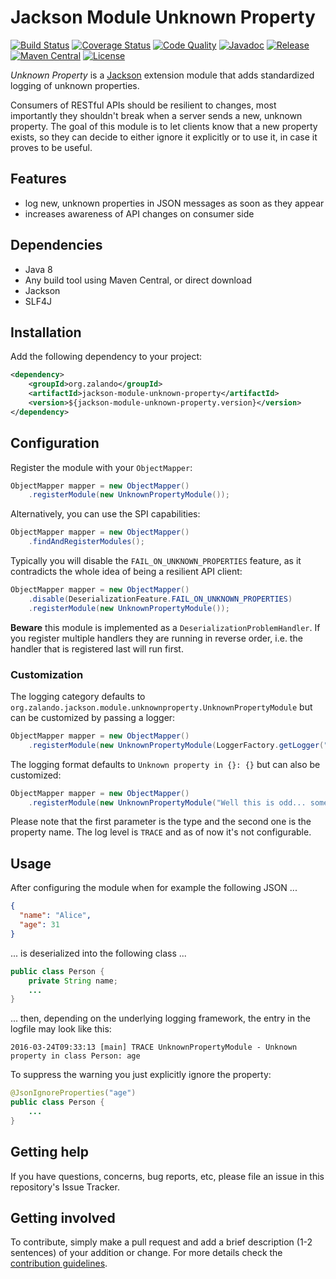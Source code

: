 # Jackson Module Unknown Property

[![Build Status](https://img.shields.io/travis/whiskeysierra/jackson-module-unknown-property/master.svg)](https://travis-ci.org/whiskeysierra/jackson-module-unknown-property)
[![Coverage Status](https://img.shields.io/coveralls/whiskeysierra/jackson-module-unknown-property/master.svg)](https://coveralls.io/r/whiskeysierra/jackson-module-unknown-property)
[![Code Quality](https://img.shields.io/codacy/grade/4ba764808bae4a81bead924eaacb829e/master.svg)](https://www.codacy.com/app/whiskeysierra/jackson-module-unknown-property)
[![Javadoc](http://javadoc.io/badge/org.zalando/jackson-module-unknown-property.svg)](http://www.javadoc.io/doc/org.zalando/jackson-module-unknown-property)
[![Release](https://img.shields.io/github/release/whiskeysierra/jackson-module-unknown-property.svg)](https://github.com/whiskeysierra/jackson-module-unknown-property/releases)
[![Maven Central](https://img.shields.io/maven-central/v/org.zalando/jackson-module-unknown-property.svg)](https://maven-badges.herokuapp.com/maven-central/org.zalando/jackson-module-unknown-property)
[![License](https://img.shields.io/badge/license-MIT-blue.svg)](https://raw.githubusercontent.com/whiskeysierra/jackson-module-unknown-property/master/LICENSE)

*Unknown Property* is a [Jackson](https://github.com/codehaus/jackson) extension module that adds standardized logging 
of unknown properties.

Consumers of RESTful APIs should be resilient to changes, most importantly they shouldn't break when a server sends
a new, unknown property. The goal of this module is to let clients know that a new property exists, so they can decide
to either ignore it explicitly or to use it, in case it proves to be useful.

## Features

- log new, unknown properties in JSON messages as soon as they appear
- increases awareness of API changes on consumer side

## Dependencies

- Java 8
- Any build tool using Maven Central, or direct download
- Jackson
- SLF4J

## Installation

Add the following dependency to your project:

```xml
<dependency>
    <groupId>org.zalando</groupId>
    <artifactId>jackson-module-unknown-property</artifactId>
    <version>${jackson-module-unknown-property.version}</version>
</dependency>
```

## Configuration

Register the module with your `ObjectMapper`:

```java
ObjectMapper mapper = new ObjectMapper()
    .registerModule(new UnknownPropertyModule());
```

Alternatively, you can use the SPI capabilities:

```java
ObjectMapper mapper = new ObjectMapper()
    .findAndRegisterModules();
```

Typically you will disable the `FAIL_ON_UNKNOWN_PROPERTIES` feature, as it contradicts the whole idea of being a
resilient API client:

```java
ObjectMapper mapper = new ObjectMapper()
    .disable(DeserializationFeature.FAIL_ON_UNKNOWN_PROPERTIES)
    .registerModule(new UnknownPropertyModule());
```

**Beware** this module is implemented as a `DeserializationProblemHandler`. If you register multiple handlers they
are running in reverse order, i.e. the handler that is registered last will run first.

### Customization

The logging category defaults to `org.zalando.jackson.module.unknownproperty.UnknownPropertyModule` but can be
customized by passing a logger: 

```java
ObjectMapper mapper = new ObjectMapper()
    .registerModule(new UnknownPropertyModule(LoggerFactory.getLogger("unknown-property")));
```

The logging format defaults to `Unknown property in {}: {}` but can also be customized:

```java
ObjectMapper mapper = new ObjectMapper()
    .registerModule(new UnknownPropertyModule("Well this is odd... somebody changed {} and added '{}'"));
```

Please note that the first parameter is the type and the second one is the property name. The log level is `TRACE` and
as of now it's not configurable.

## Usage

After configuring the module when for example the following JSON ...

```json
{
  "name": "Alice",
  "age": 31
}
```

... is deserialized into the following class ...

```java
public class Person {
    private String name;
    ...
}
```

... then, depending on the underlying logging framework, the entry in the logfile may look like this:

```
2016-03-24T09:33:13 [main] TRACE UnknownPropertyModule - Unknown property in class Person: age
```

To suppress the warning you just explicitly ignore the property:

```java
@JsonIgnoreProperties("age")
public class Person {
    ...
}
```

## Getting help

If you have questions, concerns, bug reports, etc, please file an issue in this repository's Issue Tracker.

## Getting involved

To contribute, simply make a pull request and add a brief description (1-2 sentences) of your addition or change. For
more details check the [contribution guidelines](CONTRIBUTING.md).
